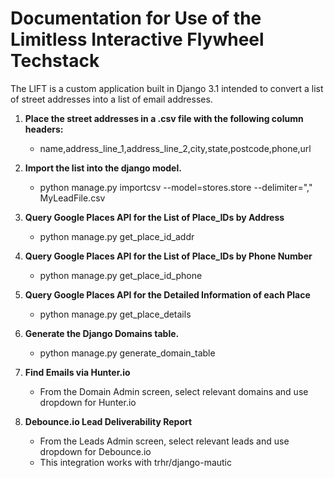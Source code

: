 # Documentation for Use of the Limitless Interactive Flywheel Techstack
The LIFT is a custom application built in Django 3.1 intended to convert a list of street addresses into a list of email addresses.

1. **Place the street addresses in a .csv file with the following column headers:**

    - name,address_line_1,address_line_2,city,state,postcode,phone,url

2. **Import the list into the django model.**

    - python manage.py importcsv --model=stores.store --delimiter="," MyLeadFile.csv

3. **Query Google Places API for the List of Place_IDs by Address**

    - python manage.py get_place_id_addr

4. **Query Google Places API for the List of Place_IDs by Phone Number**

    - python manage.py get_place_id_phone

5. **Query Google Places API for the Detailed Information of each Place**

    - python manage.py get_place_details

6. **Generate the Django Domains table.**

    - python manage.py generate_domain_table

7. **Find Emails via Hunter.io**
    - From the Domain Admin screen, select relevant domains and use dropdown for Hunter.io
 
8. **Debounce.io Lead Deliverability Report**
    - From the Leads Admin screen, select relevant leads and use dropdown for Debounce.io
    - This integration works with trhr/django-mautic
